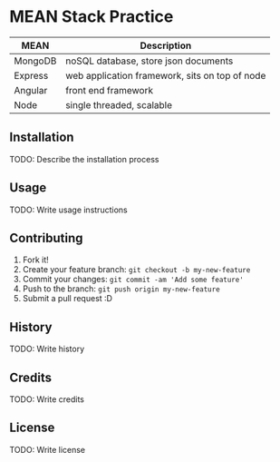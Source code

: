 # MEAN Stack Practice
| MEAN | Description |
|------|-------------|
| MongoDB | noSQL database, store json documents |
| Express | web application framework, sits on top of node |
| Angular | front end framework |
| Node | single threaded, scalable |

## Installation

TODO: Describe the installation process

## Usage

TODO: Write usage instructions

## Contributing

1. Fork it!
2. Create your feature branch: `git checkout -b my-new-feature`
3. Commit your changes: `git commit -am 'Add some feature'`
4. Push to the branch: `git push origin my-new-feature`
5. Submit a pull request :D

## History

TODO: Write history

## Credits

TODO: Write credits

## License

TODO: Write license